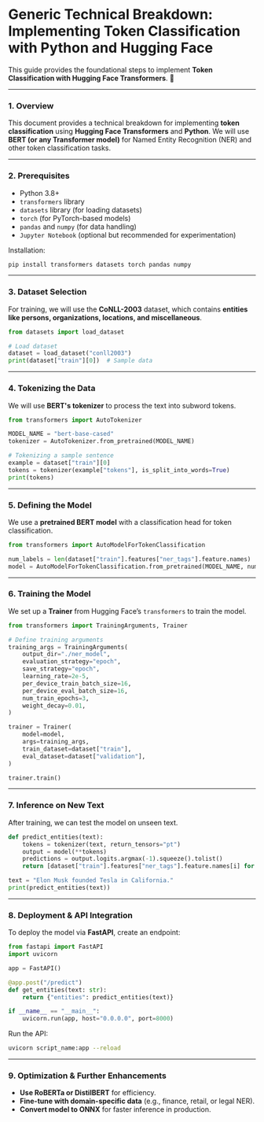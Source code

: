 # Generic Technical Breakdown: Implementing Token Classification with Python and Hugging Face #

This guide provides the foundational steps to implement **Token Classification with Hugging Face Transformers**. 🚀

--- 

### **1. Overview**
This document provides a technical breakdown for implementing **token classification** using **Hugging Face Transformers** and **Python**. We will use **BERT (or any Transformer model)** for Named Entity Recognition (NER) and other token classification tasks.

---

### **2. Prerequisites**
- Python 3.8+
- `transformers` library
- `datasets` library (for loading datasets)
- `torch` (for PyTorch-based models)
- `pandas` and `numpy` (for data handling)
- `Jupyter Notebook` (optional but recommended for experimentation)

Installation:
```bash
pip install transformers datasets torch pandas numpy
```

---

### **3. Dataset Selection**
For training, we will use the **CoNLL-2003** dataset, which contains **entities like persons, organizations, locations, and miscellaneous**.

```python
from datasets import load_dataset

# Load dataset
dataset = load_dataset("conll2003")
print(dataset["train"][0])  # Sample data
```

---

### **4. Tokenizing the Data**
We will use **BERT's tokenizer** to process the text into subword tokens.

```python
from transformers import AutoTokenizer

MODEL_NAME = "bert-base-cased"
tokenizer = AutoTokenizer.from_pretrained(MODEL_NAME)

# Tokenizing a sample sentence
example = dataset["train"][0]
tokens = tokenizer(example["tokens"], is_split_into_words=True)
print(tokens)
```

---

### **5. Defining the Model**
We use a **pretrained BERT model** with a classification head for token classification.

```python
from transformers import AutoModelForTokenClassification

num_labels = len(dataset["train"].features["ner_tags"].feature.names)
model = AutoModelForTokenClassification.from_pretrained(MODEL_NAME, num_labels=num_labels)
```

---

### **6. Training the Model**
We set up a **Trainer** from Hugging Face’s `transformers` to train the model.

```python
from transformers import TrainingArguments, Trainer

# Define training arguments
training_args = TrainingArguments(
    output_dir="./ner_model",
    evaluation_strategy="epoch",
    save_strategy="epoch",
    learning_rate=2e-5,
    per_device_train_batch_size=16,
    per_device_eval_batch_size=16,
    num_train_epochs=3,
    weight_decay=0.01,
)

trainer = Trainer(
    model=model,
    args=training_args,
    train_dataset=dataset["train"],
    eval_dataset=dataset["validation"],
)

trainer.train()
```

---

### **7. Inference on New Text**
After training, we can test the model on unseen text.

```python
def predict_entities(text):
    tokens = tokenizer(text, return_tensors="pt")
    output = model(**tokens)
    predictions = output.logits.argmax(-1).squeeze().tolist()
    return [dataset["train"].features["ner_tags"].feature.names[i] for i in predictions]

text = "Elon Musk founded Tesla in California."
print(predict_entities(text))
```

---

### **8. Deployment & API Integration**
To deploy the model via **FastAPI**, create an endpoint:

```python
from fastapi import FastAPI
import uvicorn

app = FastAPI()

@app.post("/predict")
def get_entities(text: str):
    return {"entities": predict_entities(text)}

if __name__ == "__main__":
    uvicorn.run(app, host="0.0.0.0", port=8000)
```

Run the API:
```bash
uvicorn script_name:app --reload
```

---

### **9. Optimization & Further Enhancements**
- **Use RoBERTa or DistilBERT** for efficiency.
- **Fine-tune with domain-specific data** (e.g., finance, retail, or legal NER).
- **Convert model to ONNX** for faster inference in production.

